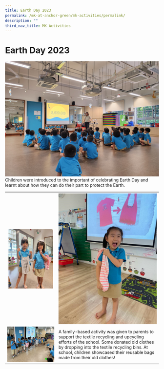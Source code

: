 ```yaml
---
title: Earth Day 2023
permalink: /mk-at-anchor-green/mk-activities/permalink/
description: ""
third_nav_title: MK Activities
---
```

# Earth Day 2023

![](/images/MK/2023/Earth%20Day%202023/1-1%20earth%20day%202023.jpg)
Children were introduced to the important of celebrating Earth Day and learnt about how they can do their part to protect the Earth.

<table class="center"><tbody>
	<tr>
	   <th><img src="/images/MK/2023/Earth%20Day%202023/2-1%20earth%20day%202023.jpg" style="width:95%"></th>
	   <th><img src="/images/MK/2023/Earth%20Day%202023/2-2%20earth%20day%202023.jpg" style="width:100%"></th>
	</tr>
	<tr>
		<td><img src="/images/MK/2023/Earth%20Day%202023/2-3%20earth%20day%202023.jpg" style="width:100%"></td>
		<td>A family-based activity was given to parents to support the textile recycling and upcycling efforts of the school. Some donated old clothes by dropping into the textile recycling bins. At school, children showcased their reusable bags made from their old clothes!</td></tr>
		
 
</tbody></table>
